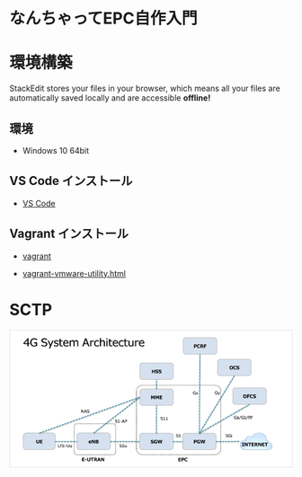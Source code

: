 # なんちゃってEPC自作入門


# 環境構築

StackEdit stores your files in your browser, which means all your files are automatically saved locally and are accessible **offline!**

## 環境

- Windows 10 64bit

## VS Code インストール

- [VS Code](https://azure.microsoft.com/ja-jp/products/visual-studio-code/)

## Vagrant インストール

- [vagrant](https://www.vagrantup.com/)

- [vagrant-vmware-utility.html](https://www.vagrantup.com/docs/providers/vmware/vagrant-vmware-utility.html)


# SCTP

![enter image description here](https://github.com/zen-1/memo/blob/master/img/epc.png)

<!--stackedit_data:
eyJoaXN0b3J5IjpbLTEyMTQ2MTcwOTksLTUyMTcyNzY4NSw4OT
M4Mzc1NzEsMTQ2OTczNjMwNywxMTc2NTU0OTUsMTY5NDI3NDEx
MF19
-->